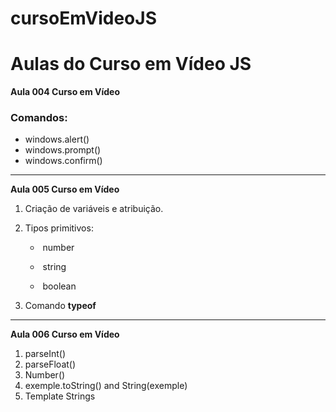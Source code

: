 # cursoEmVideoJS

# **Aulas do Curso em Vídeo JS**

**Aula 004 Curso em Vídeo**

### Comandos:

- windows.alert()
- windows.prompt()
- windows.confirm()

---

**Aula 005 Curso em Vídeo**

1. Criação de variáveis e atribuição.

2. Tipos primitivos:

   - ​ number

   - ​ string

   - ​ boolean

3. Comando **typeof**

---

**Aula 006 Curso em Vídeo**

1. parseInt()
2. parseFloat()
3. Number()
4. exemple.toString() and String(exemple)
5. Template Strings
